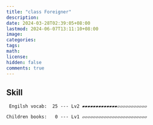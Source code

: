 ```yaml
---
title: "class Foreigner"
description: 
date: 2024-03-28T02:39:05+08:00
lastmod: 2024-06-07T13:11:10+08:00
image: 
categories: 
tags: 
math: 
license: 
hidden: false
comments: true
---
```

## Skill

     Engilsh vocab:  25 --- Lv2 ▰▰▰▰▰▰▰▰▰▰▰▰▰▱▱▱▱▱▱▱▱▱▱▱

    Children books:   0 --- Lv1 ▱▱▱▱▱▱▱▱▱▱▱▱▱▱▱▱▱▱▱▱▱▱▱▱

